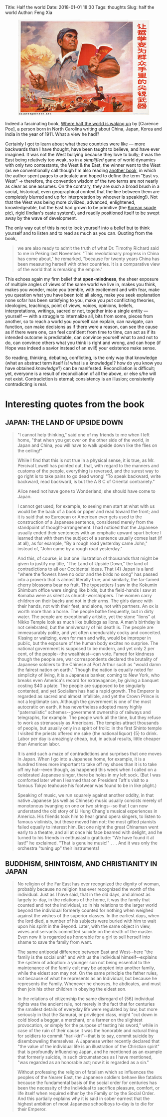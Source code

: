 Title: Half the world
Date: 2018-01-01 18:30
Tags: thoughts
Slug: half the world
Author: Feng Xia

<figure class="col l6 m6 s12">
  <img src="/images/e13-857.jpg"/>
</figure>


Indeed a fascinating book, [Where half the world is waking up][1] by
[Clarence Poe], a person born in North Carolina writing about China,
Japan, Korea and India in the year of 1911. What a view he had!?

[1]: https://www.gutenberg.org/files/29546/29546-h/29546-h.htm
[2]: https://en.wikipedia.org/wiki/Clarence_Hamilton_Poe

Certainly I got to learn about what these countries were like &mdash;
more backwards than I have thought, have been taught to believe, and
have ever imagined. It was not the West bullying because they love to
bully; it was the East being relatively too weak, so in a _simplified_
game of world dynamics with only two contestants, the West & the East,
the winner went to the West (as we conventionally call though I'm also
reading [another book][3], in which the author spent pages to
articulate and hoped to define the term "East vs. West" &rarr;
therefore, the convention wisdom of the two terms are not nearly as
clear as one assumes. On the contrary, they are such a broad brush in
a social, historical, even geographical context that the line between
them are completely blurred and up for interpretation by whoever is
speaking!).  Not that the West was being more civilized, advanced,
enlightened, knowledgeable, but the East had grown to be primitive
(the [Korean spade pic][4]),
rigid (Indian's caste system!), and 
readily positioned itself to be swept away by the wave of
development. 

The only way out of this is not to lock yourself into a belief but to
think yourself and to listen and to read as much as you can. Quoting
from the book,

[3]: https://www.amazon.com/Why-West-Rules-Now-Patterns/dp/0312611692
[4]: https://www.gutenberg.org/files/29546/29546-h/images/054b.jpg

> we are also ready to admit the truth of what Dr. Timothy Richard
> said to me in Peking last November. "This revolutionary progress in
> China has come about," he remarked, "because for twenty years China
> has been measuring herself with other countries. It is a comparative
> view of the world that is remaking the empire."

This echoes again my firm belief that **open-mindness**, the sheer 
exposure of 
multiple angles of views of the same world we live in,
makes you think, makes you wonder, make you tremble, with excitement
and with fear, make you question what you have been told all along,
make you seek explanation none sofar has been satisfying to you, make
you put conflicting theories, ideologies, teachings, point of views,
voices, opinions, beliefs, interpretations, writings, sacred or not,
together into a single entity &mdash; yourself &mdash; with a struggle
to internalize all, bits from some, pieces from another, so to reach a
world you yourself can explain, can navigate, can function, can make
decisions as if there were a reason, can see the cause as if there were
one, can feel confident from time to time, can act as if its intended
outcome is predictable, can convince yourself what to and not to do,
can convince others what you think is right and wrong, and can hope
(if Hope was indeed a savior instead of an evil!) your existence make
sense. 

So reading, thinking, debating, conflicting, is the only way that
knowledge (what an abstract term itself is! what is a knowledge!? how
do you know you have obtained _knowledge_?) can be manifested.
Reconciliation is difficult; yet, everyone is a result of
reconciliation of all the above, or else s/he will not
exist. Contradiction is eternal; consistency is an illusion;
consistently contradicting is real.

# Interesting quotes from the book

## JAPAN: THE LAND OF UPSIDE DOWN


> "I cannot help thinking," said one of my friends to me when I left home, "that when you get over on the other side of the world, in Japan and China, you will have to walk upside down like the flies on the ceiling!"
> 
> While I find that this is not true in a physical sense, it is true, as Mr. Percival Lowell has pointed out, that, with regard to the manners and customs of the people, everything is reversed, and the surest way to go right is to take pains to go dead wrong! "To speak backward, write backward, read backward, is but the A B C of Oriental contrariety."
> 
> Alice need not have gone to Wonderland; she should have come to Japan.
> 
> I cannot get used, for example, to seeing men start at what with us would be the back of a book or paper and read toward the front; and it is said that no European or American ever gets used to the construction of a Japanese sentence, considered merely from the standpoint of thought-arrangement. I had noticed that the Japanese usually ended their sentences with an emphatic upward spurt before I learned that with them the subject of a sentence usually comes last (if at all), as for example, "By a rough road yesterday came John," instead of, "John came by a rough road yesterday."
> 
> And this, of course, is but one illustration of thousands that might be given to justify my title, "The Land of Upside Down," the land of contradictions to all our Occidental ideas. That {4} Japan is a land "where the flowers have no odor and the birds no song" has passed into a proverb that is almost literally true; and similarly, the far-famed cherry blossoms bear no fruit. The typesetters I saw in the Kokumin Shimbum office were singing like birds, but the field-hands I saw at Komaba were as silent as church-worshippers. The women carry children on their backs and not in their arms. The girls dance with their hands, not with their feet, and alone, not with partners. An ox is worth more than a horse. The people bathe frequently, but in dirty water. The people are exceptionally artistic, yet the stone "lions" at Nikko Temple look as much like bulldogs as lions. A man's birthday is not celebrated, but the anniversary of his death is. The people are immeasurably polite, and yet often unendurably cocky and conceited. Kissing or waltzing, even for man and wife, would be improper in public, but the exposure of the human body excites no surprise. The national government is supposed to be modern, and yet only 2 per cent, of the people--the wealthiest--can vote. Famed for kindness though the people are, war correspondents declared the brutality of Japanese soldiers to the Chinese at Port Arthur such as "would damn the fairest nation on earth." Though the nation is equally noted for simplicity of living, it is a Japanese banker, coming to New York, who breaks even America's record for extravagance, by giving a banquet costing $40 a plate. The people are supposed to be singularly contented, and yet Socialism has had a rapid growth. The Emperor is regarded as sacred and almost infallible, and yet the Crown Prince is not a legitimate son. Although the government is one of the most autocratic on earth, it has nevertheless adopted many highly "paternalistic" schemes--government ownership of railways and telegraphs, for example. The people work all the time, but they refuse to work as strenuously as Americans. The temples attract thousands of people, but usually only in a spirit of frolic: in the first Shinto temple I visited the priests offered me sake (the national liquor) {5} to drink. Labor per day is amazingly cheap, but, in actual results, little cheaper than American labor.
> 
> It is amid such a maze of contradictions and surprises that one moves in Japan. When I go into a Japanese home, for example, it is a hundred times more important to take off my shoes than it is to take off my hat--even though, as happened this week when I called on a celebrated Japanese singer, there be holes in my left sock. (But I was comforted later when I learned that on President Taft's visit to a famous Tokyo teahouse his footwear was found to be in like plight.)
> 
> Speaking of music, we run squarely against another oddity, in that native Japanese (as well as Chinese) music usually consists merely of monotonous twanging on one or two strings--so that I can now understand the old story of Li Hung Chang's musical experiences in America. His friends took him to hear grand opera singers, to listen to famous violinists, but these moved him not; the most gifted pianists failed equally to interest him. But one night the great Chinaman went early to a theatre, and all at once his face beamed with delight, and he turned to his friends in enthusiastic gratitude: "We have found it at last!" he exclaimed. "That is genuine music!" . . . And it was only the orchestra "tuning up" their instruments!

## BUDDHISM, SHINTOISM, AND CHRISTIANITY IN JAPAN

> No religion of the Far East has ever recognized the dignity of woman, probably because no religion has ever recognized the worth of the individual. Just as I have said, that in the old days, and almost as largely to-day, in the relations of the home, it was the family that counted and not the individual, so in his relations to the larger world beyond the individual formerly counted for nothing when weighed against the wishes of the superior classes. In the earliest days, when the lord died, a number of his subjects were buried with him to wait upon his spirit in the Beyond. Later, with the same object in view, wives and servants committed suicide on the death of the master. Even now it is regarded as honorable for a girl to sell herself into shame to save the family from want.
> 
> The same antipodal difference between East and West--here "the family is the social unit" and with us the individual himself--explains the system of adoption: a younger son not being essential to the maintenance of the family cult may be adopted into another family, while the eldest son may not. On the same principle the father rules, not because of what he represents as an Individual, but because he represents the Family. Whenever he chooses, he abdicates, and must then join his other children in obeying the eldest son.
> 
> In the relations of citizenship the same disregard of {56} individual rights was the ancient rule, not merely in the fact that for centuries the smallest details of everyday life were regulated by law, but more seriously in that the Samurai, or privileged class, might "cut down in cold blood a beggar, a merchant, or a farmer on the slightest provocation, or simply for the purpose of testing his sword," while in case of the ruin of their cause it was the honorable and natural thing for soldiers to commit "hari-kiri"--that is to say, commit suicide by disemboweling themselves. A Japanese writer recently declared that "the value of the individual life is an illustration of the Christian spirit" that is profoundly influencing Japan, and he mentioned as an example that formerly suicide, in such circumstances as I have mentioned, "was regarded as an honorable act; now it is regarded as a sin."
> 
> Without professing the religion of fatalism which so influences the peoples of the Nearer East, the Japanese soldiers behave like fatalists because the fundamental basis of the social order for centuries has been the necessity of the Individual to sacrifice pleasure, comfort, or life itself when required either by the Family or by the Social Order. And this partially explains why it is said in sober earnest that the highest ambition of most Japanese schoolboys to-day is to die for their Emperor.

